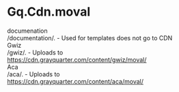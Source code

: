 # Gq.Cdn.moval

documenation <br>
/documentation/. - Used for templates does not go to CDN
<br>
Gwiz <BR>
/gwiz/. - Uploads to <br>
https://cdn.grayquarter.com/content/gwiz/moval/
<br>
Aca <BR>
/aca/. - Uploads to <br>
https://cdn.grayquarter.com/content/aca/moval/
<br>